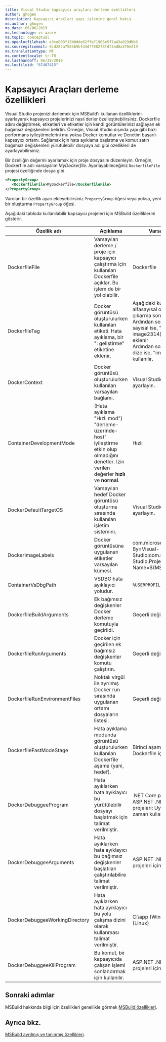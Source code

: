 ```yaml
---
title: Visual Studio kapsayıcı araçları derleme özellikleri
author: ghogen
description: Kapsayıcı Araçları yapı işlemine genel bakış
ms.author: ghogen
ms.date: 06/06/2019
ms.technology: vs-azure
ms.topic: conceptual
ms.openlocfilehash: e3ce803f13b8dde82ffe71906e5f7a43a029dbb6
ms.sourcegitcommit: 0cd282a7584b9bfd4df7882f8fdf3ad8a270e219
ms.translationtype: MT
ms.contentlocale: tr-TR
ms.lasthandoff: 06/28/2019
ms.locfileid: "67467415"
---
```

# <a name="container-tools-build-properties"></a>Kapsayıcı Araçları derleme özellikleri

Visual Studio projenizi derlemek için MSBuild'ı kullanan özelliklerini ayarlayarak kapsayıcı projelerinizi nasıl derler özelleştirebilirsiniz. Dockerfile adını değiştirmek, etiketleri ve etiketler için kendi görüntülerinizi sağlayan ek bağımsız değişkenleri belirtin. Örneğin, Visual Studio dışında yapı gibi bazı performans iyileştirmelerini mu yoksa Docker komutlar ve Denetim başarılı kapsayıcı ortamı. Sağlamak için hata ayıklama başlatma ve komut satırı bağımsız değişkenleri yürütülebilir dosyaya adı gibi özellikleri de ayarlayabilirsiniz.

Bir özelliğin değerini ayarlamak için proje dosyasını düzenleyin. Örneğin, Dockerfile adlı varsayalım *MyDockerfile*. Ayarlayabileceğiniz `DockerfileFile` projesi özelliğinde dosya gibi.

```xml
<PropertyGroup>
   <DockerfileFile>MyDockerfile</DockerfileFile>
</PropertyGroup>
```

Varolan bir özellik ayarı ekleyebilirsiniz `PropertyGroup` öğesi veya yoksa, yeni bir oluşturma `PropertyGroup` öğesi.

Aşağıdaki tabloda kullanılabilir kapsayıcı projeleri için MSBuild özelliklerini gösterir.

| Özellik adı | Açıklama | Varsayılan değer  |
|---------------|-------------|----------------|
| DockerfileFile | Varsayılan derleme / proje için kapsayıcı çalıştırma için kullanılan Dockerfile açıklar. Bu işlem de bir yol olabilir. | Dockerfile |
| DockerfileTag | Docker görüntüsü oluşturulurken kullanılan etiketi. Hata ayıklama, bir ": geliştirme" etiketine eklenir. | Aşağıdaki kurallar ile alfasayısal olmayan karakterleri çıkarma sonra derleme adı: <br/> Ardından sonuç etiketi tüm sayısal ise, "image" (örneğin, image2314) önek olarak eklenir <br/> Ardından sonuç etiketi boş bir dize ise, "image" etiket kullanılır. |
| DockerContext | Docker görüntüsü oluşturulurken kullanılan varsayılan bağlamı. | Visual Studio tarafından ayarlayın. |
| ContainerDevelopmentMode | (Hata ayıklama "Hızlı mod") "derleme-üzerinde-host" iyileştirme etkin olup olmadığını denetler.  İzin verilen değerler **hızlı** ve **normal**. | Hızlı |
| DockerDefaultTargetOS | Varsayılan hedef Docker görüntüsü oluşturma sırasında kullanılan işletim sistemini. | Visual Studio tarafından ayarlayın. |
| DockerImageLabels | Docker görüntüsüne uygulanan etiketler varsayılan kümesi. | com.microsoft.Created-By=Visual-Studio;com.microsoft.Visual-Studio.Project-Name=$(MSBuildProjectName) |
| ContainerVsDbgPath | VSDBG hata ayıklayıcı yoludur. | `%USERPROFILE%\vsdbg\vs2017u5` |
| DockerfileBuildArguments | Ek bağımsız değişkenler Docker derleme komutuyla geçirildi. | Geçerli değildir. |
| DockerfileRunArguments | Docker için geçirilen ek bağımsız değişkenler komutu çalıştırın. | Geçerli değildir. |
| DockerfileRunEnvironmentFiles | Noktalı virgül ile ayrılmış Docker run sırasında uygulanan ortamı dosyaların listesi. | Geçerli değildir. |
| DockerfileFastModeStage | Hata ayıklama modunda görüntüsü oluşturulurken kullanılan Dockerfile aşama (yani, hedef). | Birinci aşama (Temel) Dockerfile içinde bulunamadı |
| DockerDebuggeeProgram | Hata ayıklarken hata ayıklayıcı bu yürütülebilir dosyayı başlatmak için talimat verilmiştir. | .NET Core projeleri için: dotnet, ASP.NET .NET Framework projeleri: Uygulanamaz (IIS her zaman kullanılır) |
| DockerDebuggeeArguments | Hata ayıklarken hata ayıklayıcı bu bağımsız değişkenler başlatılan çalıştırılabilire talimat verilmiştir. | ASP.NET .NET Framework projeleri için geçerli değildir |
| DockerDebuggeeWorkingDirectory | Hata ayıklarken hata ayıklayıcı bu yolu çalışma dizini olarak kullanması talimat verilmiştir. | C:\app (Windows) veya /app (Linux) |
| DockerDebuggeeKillProgram | Bu komut, bir kapsayıcıda çalışan işlemi sonlandırmak için kullanılır. | ASP.NET .NET Framework projeleri için geçerli değildir |

## <a name="next-steps"></a>Sonraki adımlar

MSBuild hakkında bilgi için özellikleri genellikle görmek [MSBuild özellikleri](../msbuild/msbuild-properties.md).

## <a name="see-also"></a>Ayrıca bkz.

[MSBuild ayrılmış ve tanınmış özellikleri](../msbuild/msbuild-reserved-and-well-known-properties.md).
